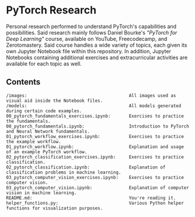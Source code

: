 # PyTorch Research

Personal research performed to understand PyTorch's capabilities and possibilities. Said research mainly follows Daniel Bourke's *"PyTorch for Deep Learning"* course, available on YouTube, Freecodecamp, and Zerotomastery. Said course handles a wide variety of topics, each given its own Jupyter Notebook file within this repository. In addition, Jupyter Notebooks containing additional exercises and extracurricular activities are available for each topic as well.

## Contents
~~~
/images:                                       All images used as visual aid inside the Notebook files.
/models:                                       All models generated during certain code examples.
00_pytorch_fundamentals_exercises.ipynb:       Exercises to practice the fundamentals.
00_pytorch_fundamentals.ipynb:                 Introduction to PyTorch and Neural Network fundamentals.
01_pytorch_workflow_exercises.ipynb:           Exercises to practice the example workflow.
01_pytorch_workflow.ipynb:                     Explanation and usage of an example PyTorch workflow.
02_pytorch_classification_exercises.ipynb:     Exercises to practice classification.
02_pytorch_classification.ipynb:               Explanation of classification problems in machine learning.
03_pytorch_computer_vision_exercises.ipynb:    Exercises to practice computer vision.
03_pytorch_computer_vision.ipynb:              Explanation of computer vision in machine learning.
README.md:                                     You're reading it.
helper_functions.py:                           Various Python helper functions for visualization purposes.
~~~
